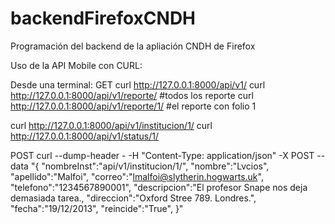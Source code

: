 backendFirefoxCNDH
==================

Programación del backend de la apliación CNDH de Firefox

Uso de la API Mobile con CURL:

Desde una terminal:
GET
curl http://127.0.0.1:8000/api/v1/
curl http://127.0.0.1:8000/api/v1/reporte/ #todos los reporte
curl http://127.0.0.1:8000/api/v1/reporte/1/ #el reporte con folio 1

curl http://127.0.0.1:8000/api/v1/institucion/1/ 
curl http://127.0.0.1:8000/api/v1/status/1/


POST
curl --dump-header - -H "Content-Type: application/json" -X POST -- data 
"{
  \"nombreInst\":\"api/v1/institucion/1/\",
  \"nombre\":\"Lvcios\",
  \"apellido\":\"Malfoi\",
  \"correo\":\"lmalfoi@slytherin.hogwarts.uk\",
  \"telefono\":\"1234567890001\",
  \"descripcion\":\"El profesor Snape nos deja demasiada tarea.\,
  \"direccion\":\"Oxford Stree 789. Londres.\",
  \"fecha\":\"19/12/2013\",
  \"reincide\":\"True\",
  }"
